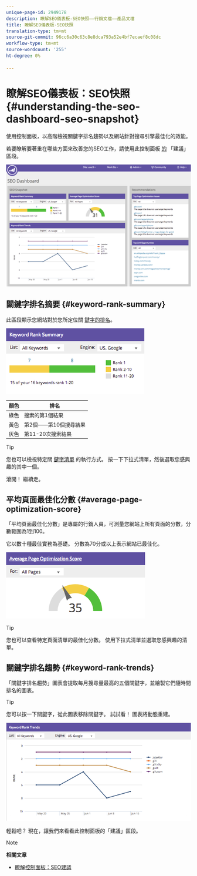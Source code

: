 ```yaml
---
unique-page-id: 2949178
description: 瞭解SEO儀表板-SEO快照——行銷文檔——產品文檔
title: 瞭解SEO儀表板-SEO快照
translation-type: tm+mt
source-git-commit: 96cc6a30c63c8e8dca793a52e4bf7ecaef8c08dc
workflow-type: tm+mt
source-wordcount: '255'
ht-degree: 0%

---
```



# 瞭解SEO儀表板：SEO快照 {#understanding-the-seo-dashboard-seo-snapshot}

使用控制面板，以高階檢視關鍵字排名趨勢以及網站針對搜尋引擎最佳化的效能。

若要瞭解要著重在哪些方面來改善您的SEO工作，請使用此控制面板 [的](understanding-the-seo-dashboard-seo-recommendations.md) 「建議」區段。

![](assets/image2014-9-17-21-3a32-3a22.png)

## 關鍵字排名摘要 {#keyword-rank-summary}

此區段顯示您網站對於您所定位關 [鍵字的排名](../../../../product-docs/additional-apps/seo/keywords/seo-add-keywords.md)。

![](assets/image2014-9-17-21-3a34-3a5.png)

| 顏色 | 排名 |
|---|---|
| 綠色 | 搜索的第1個結果 |
| 黃色 | 第2個——第10個搜尋結果 |
| 灰色 | 第11-20次搜索結果 |

>[!TIP]
>
>您也可以檢視特定關 [鍵字清單](../../../../product-docs/additional-apps/seo/keywords/seo-add-remove-keywords-from-a-list.md) 的執行方式。 按一下下拉式清單，然後選取您感興趣的其中一個。

滾開！ 繼續走。

## 平均頁面最佳化分數 {#average-page-optimization-score}

「平均頁面最佳化分數」是專屬的行銷人員，可測量您網站上所有頁面的分數，分數範圍為1到100。

它以數十種最佳實務為基礎。 分數為70分或以上表示網站已最佳化。

![](assets/image2014-9-17-21-3a35-3a55.png)

>[!TIP]
>
>您也可以查看特定頁面清單的最佳化分數。 使用下拉式清單並選取您感興趣的清單。

## 關鍵字排名趨勢 {#keyword-rank-trends}

「關鍵字排名趨勢」圖表會提取每月搜尋量最高的五個關鍵字，並繪製它們隨時間排名的圖表。

>[!TIP]
>
>您可以按一下關鍵字，從此圖表移除關鍵字。 試試看！ 圖表將動態重建。

![](assets/image2014-9-17-21-3a37-3a1.png)

輕鬆吧？ 現在，讓我們來看看此控制面板的「建議」區段。

>[!NOTE]
>
>**相關文章**
>
>* [瞭解控制面板：SEO建議](understanding-the-seo-dashboard-seo-recommendations.md)

>



